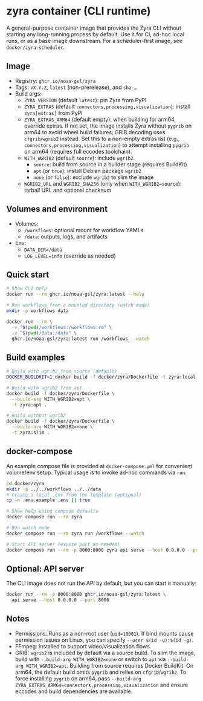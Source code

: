 # zyra container (CLI runtime)

A general-purpose container image that provides the Zyra CLI without starting
any long-running process by default. Use it for CI, ad-hoc local runs, or as a
base image downstream. For a scheduler-first image, see `docker/zyra-scheduler`.

## Image

- Registry: `ghcr.io/noaa-gsl/zyra`
- Tags: `vX.Y.Z`, `latest` (non-prerelease), and `sha-…`
- Build args:
  - `ZYRA_VERSION` (default `latest`): pin Zyra from PyPI
  - `ZYRA_EXTRAS` (default `connectors,processing,visualization`): install `zyra[extras]` from PyPI
  - `ZYRA_EXTRAS_ARM64` (default empty): when building for arm64, override extras.
    If not set, the image installs Zyra without `pygrib` on arm64 to avoid
    wheel build failures; GRIB decoding uses `cfgrib`/`wgrib2` instead. Set this
    to a non-empty extras list (e.g., `connectors,processing,visualization`) to
    attempt installing `pygrib` on arm64 (requires full eccodes toolchain).
  - `WITH_WGRIB2` (default `source`): include `wgrib2`.
    - `source`: build from source in a builder stage (requires BuildKit)
    - `apt` (or `true`): install Debian package `wgrib2`
    - `none` (or `false`): exclude `wgrib2` to slim the image
  - `WGRIB2_URL` and `WGRIB2_SHA256` (only when `WITH_WGRIB2=source`): tarball URL and optional checksum

## Volumes and environment

- Volumes:
  - `/workflows`: optional mount for workflow YAMLs
  - `/data`: outputs, logs, and artifacts
- Env:
  - `DATA_DIR=/data`
  - `LOG_LEVEL=info` (override as needed)

## Quick start

```bash
# Show CLI help
docker run --rm ghcr.io/noaa-gsl/zyra:latest --help

# Run workflows from a mounted directory (watch mode)
mkdir -p workflows data

docker run --rm \
  -v "$(pwd)/workflows:/workflows:ro" \
  -v "$(pwd)/data:/data" \
  ghcr.io/noaa-gsl/zyra:latest run /workflows --watch
```

## Build examples

```bash
# Build with wgrib2 from source (default)
DOCKER_BUILDKIT=1 docker build -f docker/zyra/Dockerfile -t zyra:local .

# Build with wgrib2 from apt
docker build -f docker/zyra/Dockerfile \
  --build-arg WITH_WGRIB2=apt \
  -t zyra:apt .

# Build without wgrib2
docker build -f docker/zyra/Dockerfile \
  --build-arg WITH_WGRIB2=none \
  -t zyra:slim .
```

## docker-compose

An example compose file is provided at `docker-compose.yml` for convenient
volume/env setup. Typical usage is to invoke ad-hoc commands via `run`:

```bash
cd docker/zyra
mkdir -p ../../workflows ../../data
# Create a local .env from the template (optional)
cp -n .env.example .env || true

# Show help using compose defaults
docker compose run --rm zyra

# Run watch mode
docker compose run --rm zyra run /workflows --watch

# Start API server (expose port as needed)
docker compose run --rm -p 8000:8000 zyra api serve --host 0.0.0.0 --port 8000
```

## Optional: API server

The CLI image does not run the API by default, but you can start it manually:

```bash
docker run --rm -p 8000:8000 ghcr.io/noaa-gsl/zyra:latest \
  api serve --host 0.0.0.0 --port 8000
```

## Notes

- Permissions: Runs as a non-root user (`uid=10001`). If bind mounts cause
  permission issues on Linux, you can specify `--user $(id -u):$(id -g)`.
- FFmpeg: Installed to support video/visualization flows.
- GRIB: `wgrib2` is included by default via a source build. To slim the image,
  build with `--build-arg WITH_WGRIB2=none` or switch to `apt` via
  `--build-arg WITH_WGRIB2=apt`. Building from source requires Docker BuildKit.
  On arm64, the default build omits `pygrib` and relies on `cfgrib`/`wgrib2`.
  To force installing `pygrib` on arm64, pass
  `--build-arg ZYRA_EXTRAS_ARM64=connectors,processing,visualization` and ensure
  eccodes and build dependencies are available.
